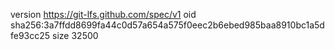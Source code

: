 version https://git-lfs.github.com/spec/v1
oid sha256:3a7ffdd8699fa44c0d57a654a575f0eec2b6ebed985baa8910bc1a5dfe93cc25
size 32500
